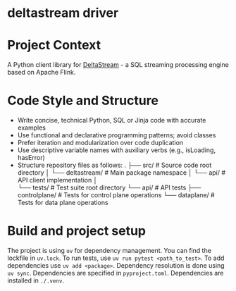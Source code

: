 # deltastream driver
# Project Context
A Python client library for [DeltaStream](https://deltastream.io) - a SQL streaming processing engine based on Apache Flink.
# Code Style and Structure
- Write concise, technical Python, SQL or Jinja code with accurate examples
- Use functional and declarative programming patterns; avoid classes
- Prefer iteration and modularization over code duplication
- Use descriptive variable names with auxiliary verbs (e.g., isLoading, hasError)
- Structure repository files as follows:
.
├── src/                          # Source code root directory
│   └── deltastream/              # Main package namespace
│       └── api/                  # API client implementation
│           
└── tests/                        # Test suite root directory
    └── api/                      # API tests
        ├── controlplane/         # Tests for control plane operations
        └── dataplane/           # Tests for data plane operations

# Build and project setup
The project is using `uv` for dependency management. You can find the lockfile in `uv.lock`.
To run tests, use `uv run pytest <path_to_test>`.
To add dependencies use `uv add <package>`.
Dependency resolution is done using `uv sync`.
Dependencies are specified in `pyproject.toml`.
Dependencies are installed in `./.venv`.